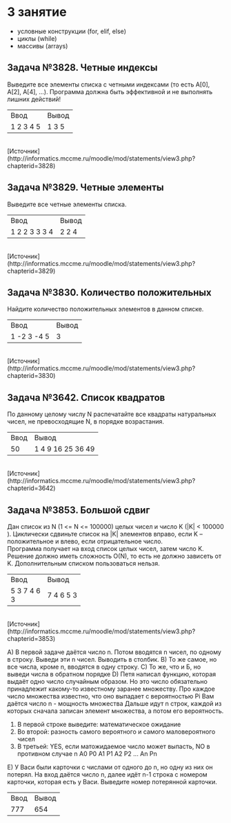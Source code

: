 3 занятие
================

* условные конструкции (for, elif, else)
* циклы (while)
* массивы (arrays)



Задача №3828. Четные индексы
------------------------
Выведите все элементы списка с четными индексами (то есть A[0], A[2], A[4], ...).
Программа должна быть эффективной и не выполнять лишних действий!

<table>
  <tr>
    <td>Ввод</td>
    <td>Вывод</td>
  </tr>
   <tr>
    <td>1 2 3 4 5</td>
    <td>1 3 5</td>
  </tr>
</table>
<br>[Источник](http://informatics.mccme.ru/moodle/mod/statements/view3.php?chapterid=3828)


Задача №3829. Четные элементы
------------------------
Выведите все четные элементы списка.

<table>
  <tr>
    <td>Ввод</td>
    <td>Вывод</td>
  </tr>
   <tr>
    <td>1 2 2 3 3 3 4</td>
    <td>2 2 4</td>
  </tr>
</table>
<br>[Источник](http://informatics.mccme.ru/moodle/mod/statements/view3.php?chapterid=3829)


Задача №3830. Количество положительных
------------------------
Найдите количество положительных элементов в данном списке.

<table>
  <tr>
    <td>Ввод</td>
    <td>Вывод</td>
  </tr>
   <tr>
    <td>1 -2 3 -4 5</td>
    <td>3</td>
  </tr>
</table>
<br>[Источник](http://informatics.mccme.ru/moodle/mod/statements/view3.php?chapterid=3830)


Задача №3642. Список квадратов
------------------------
По данному целому числу N распечатайте все квадраты натуральных чисел, не превосходящие N, в порядке возрастания.

<table>
  <tr>
    <td>Ввод</td>
    <td>Вывод</td>
  </tr>
   <tr>
    <td>50</td>
    <td>1 4 9 16 25 36 49</td>
  </tr>
</table>
<br>[Источник](http://informatics.mccme.ru/moodle/mod/statements/view3.php?chapterid=3642)


Задача №3853. Большой сдвиг
------------------------
Дан список из N (1 <= N <= 100000) целых чисел и число K (|K| < 100000 ). Циклически сдвиньте список на |K| элементов вправо, если K – положительное и влево, если отрицательное число.
<br>Программа получает на вход список целых чисел, затем число K.
<br>Решение должно иметь сложность O(N), то есть не должно зависеть от K. Дополнительным списком пользоваться нельзя.

<table>
  <tr>
    <td>Ввод</td>
    <td>Вывод</td>
  </tr>
   <tr>
    <td>5 3 7 4 6 <br>3</td>
    <td>7 4 6 5 3</td>
  </tr>
</table>
<br>[Источник](http://informatics.mccme.ru/moodle/mod/statements/view3.php?chapterid=3853)


А) В первой задаче даётся число n. Потом вводятся n чисел, по одному в строку. Выведи эти n чисел. Выводить в столбик.
B) То же самое, но все числа, кроме n, вводятся в одну строку.
C) То же, что и Б, но выведи числа в обратном порядке
D) Петя написал функцию, которая выдаёт одно число случайным образом.
Но это число обязательно принадлежит какому-то известному заранее множеству.
Про каждое число множества известно, что оно выпадает с вероятностью Pi
Вам даётся число n - мощность множества
Дальше идут n строк, каждой из которых сначала записан элемент множества, а потом его вероятность.
1) В первой строке выведите: математическое ожидание
2) Во второй: разность самого вероятного и самого маловероятного чисел
3) В третьей: YES, если матожидаемое число может выпасть, NO в противном случае 
n
A0
P0
A1
P1
A2
P2
...
An
Pn

E) У Васи были карточки с числами от одного до n, но одну из них он потерял. На вход даётся число n, далее идёт n-1 строка с номером карточки, которая есть у Васи. Выведите номер потерянной карточки.


<table>
  <tr>
    <td>Ввод</td>
    <td>Вывод</td>
  </tr>
   <tr>
    <td>777</td>
    <td>654</td>
  </tr>
</table>